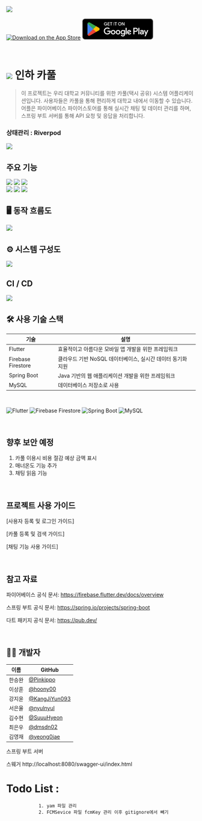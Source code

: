 <img src="https://github.com/yeong0jae/Algorithm/assets/83624600/79fea122-e0d0-460e-8ba5-37b465ecda9f">

<a href="https://itunes.apple.com/kr/app/인하카풀/id6471822092" target="_blank"><img src="https://user-images.githubusercontent.com/67373938/227817078-7aab7bea-3af0-4930-b341-1a166a39501d.svg" alt="Download on the App Store" width="168"></a>
<a href="https://play.google.com/store/apps/details?id=com.objects.inha_carpool&hl=ko-KR" target="_blank"><img src="https://github.com/jitsi/jitsi-meet/raw/master/resources/img/google-play-badge.png" alt="Get it on Google Play" width="189"></a>

<br>

# <img src="https://github.com/yeong0jae/Algorithm/assets/83624600/9c8db1b8-5ff5-478d-9d53-61a1f4848960" width="30"> 인하 카풀

> 이 프로젝트는 우리 대학교 커뮤니티를 위한 카풀(택시 공유) 시스템 어플리케이션입니다. 사용자들은 카풀을 통해 편리하게 대학교 내에서 이동할 수 있습니다. 어플은 파이어베이스 파이어스토어를 통해 실시간 채팅 및 데이터 관리를 하며, 스프링 부트 서버를 통해 API 요청 및 응답을 처리합니다.
### 상태관리 : Riverpod 

<img src="https://github.com/yeong0jae/Algorithm/assets/83624600/c298b38c-0dad-47f5-ae47-874b5c4b79c5" width="210">


<br>

## 주요 기능

<img src="https://github.com/yeong0jae/Algorithm/assets/83624600/46ceb3a7-d776-4359-8691-49c65ce3b8bd" width="210"> 
<img src="https://github.com/yeong0jae/Algorithm/assets/83624600/5be11dc8-e713-4d11-961a-754426557afb" width="210">
<img src="https://github.com/yeong0jae/Algorithm/assets/83624600/e611a92b-b198-4f66-8cb4-c30bd2f6bef7" width="210">
<br>
<img src="https://github.com/yeong0jae/Algorithm/assets/83624600/750cd153-4083-4c3f-9cec-6242291ce9a4" width="210">
<img src="https://github.com/yeong0jae/Algorithm/assets/83624600/e7612bd7-8985-4b1b-a0ae-c14072b13097" width="210">
<img src="https://github.com/yeong0jae/Algorithm/assets/83624600/13469479-3bf9-4435-96fc-5919ffdb47ae" width="210">

<br>

## 🖥 동작 흐름도

<img src="https://github.com/yeong0jae/Algorithm/assets/83624600/333e9922-5262-4deb-894b-c849b2be346f">

<br>

## ⚙️ 시스템 구성도

<img src="https://github.com/yeong0jae/Algorithm/assets/83624600/85fc2d4f-fcdc-44aa-8858-2f664e3d2811">

<br>

## CI / CD

<img src="https://github.com/user-attachments/assets/ae8353c8-9973-41f5-9302-36e34100c46f">

<br>

## 🛠 사용 기술 스택

| 기술               | 설명                                                        |
| ------------------ | ----------------------------------------------------------- |
| Flutter            | 효율적이고 아름다운 모바일 앱 개발을 위한 프레임워크        |
| Firebase Firestore | 클라우드 기반 NoSQL 데이터베이스, 실시간 데이터 동기화 지원 |
| Spring Boot        | Java 기반의 웹 애플리케이션 개발을 위한 프레임워크          |
| MySQL              | 데이터베이스 저장소로 사용                                  |

<br>

![Flutter](https://img.shields.io/badge/Flutter-02569B?style=for-the-badge&logo=flutter&logoColor=white)
![Firebase Firestore](https://img.shields.io/badge/Firebase-FFCA28?style=for-the-badge&logo=firebase&logoColor=white)
![Spring Boot](https://img.shields.io/badge/Spring_Boot-6DB33F?style=for-the-badge&logo=spring&logoColor=white)
![MySQL](https://img.shields.io/badge/MySQL-4479A1?style=for-the-badge&logo=mysql&logoColor=white)

<br>

## 향후 보안 예정

1. 카풀 이용시 비용 절감 예상 금액 표시
2. 매너온도 기능 추가
3. 채팅 읽음 기능

<br>

## 프로젝트 사용 가이드

[사용자 등록 및 로그인 가이드]<P>
[카풀 등록 및 검색 가이드]<P>
[채팅 기능 사용 가이드]<P>

<br>

## 참고 자료

파이어베이스 공식 문서: https://firebase.flutter.dev/docs/overview<P>
스프링 부트 공식 문서: https://spring.io/projects/spring-boot<P>
다트 패키지 공식 문서: https://pub.dev/<P>

<br>

## 🧑‍💻 개발자

| 이름   | GitHub                                           |
| ------ | ------------------------------------------------ |
| 한승완 | [@Pinkippo](https://github.com/Pinkippo)         |
| 이상훈 | [@hoony00](https://github.com/hoony00)           |
| 강지윤 | [@KangJiYun093](https://github.com/KangJiYun093) |
| 서은율 | [@nyulnyul](https://github.com/nyulnyul)         |
| 김수현 | [@SuuuHyeon](https://github.com/SuuuHyeon)       |
| 최은우 | [@dmsdn02](https://github.com/dmsdn02)           |
| 김영재 | [@yeong0jae](https://github.com/yeong0jae)       |


스프링 부트 서버

스웨거 
http://localhost:8080/swagger-ui/index.html 

# Todo List : 
                1. yam 파일 관리
                2. FCMSevice 파일 fcmKey 관리 이후 gitignore에서 빼기
